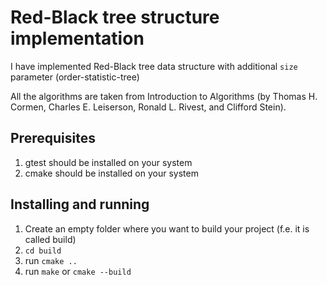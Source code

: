# Red-Black tree structure implementation

I have implemented Red-Black tree data structure with additional `size` parameter (order-statistic-tree)

All the algorithms are taken from Introduction to Algorithms (by Thomas H. Cormen, Charles E. Leiserson, Ronald L. Rivest, and Clifford Stein).

## Prerequisites

1) gtest should be installed on your system
2) cmake should be installed on your system

## Installing and running
1. Create an empty folder where you want to build your project (f.e. it is called build)
2. `cd build`
3. run `cmake .. `
4. run `make` or `cmake --build`
